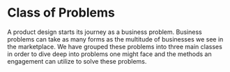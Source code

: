 # Class of Problems

A product design starts its journey as a business problem. Business problems can take as many forms as the multitude of businesses we see in the marketplace. We have grouped these problems into three main classes in order to dive deep into problems one might face and the methods an engagement can utilize to solve these problems. 



